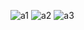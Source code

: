 ![a1](https://github.com/geekyasif/amazon-clone-next-js/assets/38504330/bb84f566-88cd-4f72-8054-43de0f6411cc)
![a2](https://github.com/geekyasif/amazon-clone-next-js/assets/38504330/f908088b-7f7d-46d3-991d-4a5bb75f9cb7)
![a3](https://github.com/geekyasif/amazon-clone-next-js/assets/38504330/d3259f5c-0d48-4741-9fda-e86e635a11f0)
